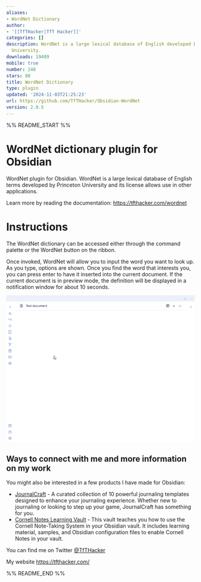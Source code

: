 ```yaml
---
aliases:
- WordNet Dictionary
author:
- '[[TfTHacker|TfT Hacker]]'
categories: []
description: WordNet is a large lexical database of English developed by Princeton
  University.
downloads: 19409
mobile: true
number: 240
stars: 80
title: WordNet Dictionary
type: plugin
updated: '2024-11-03T21:25:23'
url: https://github.com/TfTHacker/Obsidian-WordNet
version: 2.0.5
---
```


%% README_START %%

# WordNet dictionary plugin for Obsidian

WordNet plugin for Obsidian. WordNet is a large lexical database of English terms developed by Princeton University and its license allows use in other applications.

Learn more by reading the documentation: https://tfthacker.com/wordnet

# Instructions

The WordNet dictionary can be accessed either through the command palette or the WordNet button on the ribbon.

Once invoked, WordNet will allow you to input the word you want to look up. As you type, options are shown. Once you find the word that interests you, you can press enter to have it inserted into the current document. If the current document is in preview mode, the definition will be displayed in a notification window for about 10 seconds.

![Feature Preview](https://raw.githubusercontent.com/TfTHacker/Obsidian-WordNet/HEAD/FeaturePreview.gif)

## Ways to connect with me and more information on my work
You might also be interested in a few products I have made for Obsidian:

- [JournalCraft](https://tfthacker.com/jco) - A curated collection of 10 powerful journaling templates designed to enhance your journaling experience. Whether new to journaling or looking to step up your game, JournalCraft has something for you.
- [Cornell Notes Learning Vault](https://tfthacker.com/cornell-notes) - This vault teaches you how to use the Cornell Note-Taking System in your Obsidian vault. It includes learning material, samples, and Obsidian configuration files to enable Cornell Notes in your vault.


You can find me on Twitter [@TfTHacker](https://x.com/TfTHacker)

My website https://tfthacker.com/


%% README_END %%